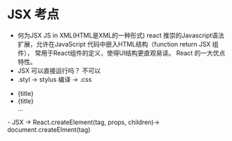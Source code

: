 # JSX 考点
- 何为JSX
    JS in XML(HTML是XML的一种形式)
    react 推崇的Javascript语法扩展，允许在JavaScript
    代码中嵌入HTML结构（function return JSX 组件），
    常用于React组件的定义，使得UI结构更直观易读。
    React 的一大优点特性。
- JSX 可以直接运行吗？
    不可以
- .styl -> stylus 编译 -> .css 
<ul>
    <li key={todo.id}>{title}</li>
    <li key={todo.id}>{title}</li>
    ...
</ul>
- JSX -> React.createElement(tag, props, children)->
    document.createElment(tag)